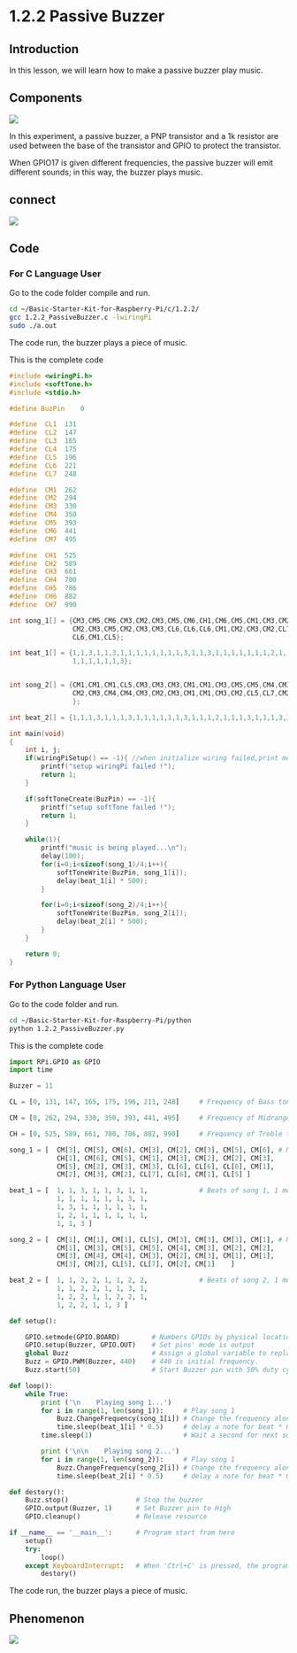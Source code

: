 
# 1.2.2 Passive Buzzer

## Introduction

In this lesson, we will learn how to make a passive buzzer play music.

## Components

![](./img/list/list_1.2.2.png)

In this experiment, a passive buzzer, a PNP transistor and a 1k resistor are used between the base of the transistor and GPIO to protect the transistor.

When GPIO17 is given different frequencies, the passive buzzer will emit different sounds; in this way, the buzzer plays music.


## connect

![](./img/connect/1.2.2.png)

## Code

### For C Language User

Go to the code folder compile and run.

```sh
cd ~/Basic-Starter-Kit-for-Raspberry-Pi/c/1.2.2/
gcc 1.2.2_PassiveBuzzer.c -lwiringPi
sudo ./a.out
```

The code run, the buzzer plays a piece of music.

This is the complete code

```c
#include <wiringPi.h>
#include <softTone.h>
#include <stdio.h>

#define BuzPin    0

#define  CL1  131
#define  CL2  147
#define  CL3  165
#define  CL4  175
#define  CL5  196
#define  CL6  221
#define  CL7  248

#define  CM1  262
#define  CM2  294
#define  CM3  330
#define  CM4  350
#define  CM5  393
#define  CM6  441
#define  CM7  495

#define  CH1  525
#define  CH2  589
#define  CH3  661
#define  CH4  700
#define  CH5  786
#define  CH6  882
#define  CH7  990

int song_1[] = {CM3,CM5,CM6,CM3,CM2,CM3,CM5,CM6,CH1,CM6,CM5,CM1,CM3,CM2,
                CM2,CM3,CM5,CM2,CM3,CM3,CL6,CL6,CL6,CM1,CM2,CM3,CM2,CL7,
                CL6,CM1,CL5};

int beat_1[] = {1,1,3,1,1,3,1,1,1,1,1,1,1,1,3,1,1,3,1,1,1,1,1,1,1,2,1,1,
                1,1,1,1,1,1,3};


int song_2[] = {CM1,CM1,CM1,CL5,CM3,CM3,CM3,CM1,CM1,CM3,CM5,CM5,CM4,CM3,CM2,
                CM2,CM3,CM4,CM4,CM3,CM2,CM3,CM1,CM1,CM3,CM2,CL5,CL7,CM2,CM1
                };

int beat_2[] = {1,1,1,3,1,1,1,3,1,1,1,1,1,1,3,1,1,1,2,1,1,1,3,1,1,1,3,3,2,3};

int main(void)
{
    int i, j;
    if(wiringPiSetup() == -1){ //when initialize wiring failed,print message to screen
        printf("setup wiringPi failed !");
        return 1;
    }

    if(softToneCreate(BuzPin) == -1){
        printf("setup softTone failed !");
        return 1;
    }

    while(1){
        printf("music is being played...\n");
        delay(100);
        for(i=0;i<sizeof(song_1)/4;i++){
            softToneWrite(BuzPin, song_1[i]);
            delay(beat_1[i] * 500);
        }

        for(i=0;i<sizeof(song_2)/4;i++){
            softToneWrite(BuzPin, song_2[i]);
            delay(beat_2[i] * 500);
        }
    }

    return 0;
}
```

### For  Python  Language User

Go to the code folder and run.

```sh
cd ~/Basic-Starter-Kit-for-Raspberry-Pi/python
python 1.2.2_PassiveBuzzer.py
```

This is the complete code

```python
import RPi.GPIO as GPIO
import time

Buzzer = 11

CL = [0, 131, 147, 165, 175, 196, 211, 248]		# Frequency of Bass tone in C major

CM = [0, 262, 294, 330, 350, 393, 441, 495]		# Frequency of Midrange tone in C major

CH = [0, 525, 589, 661, 700, 786, 882, 990]		# Frequency of Treble tone in C major

song_1 = [	CM[3], CM[5], CM[6], CM[3], CM[2], CM[3], CM[5], CM[6], # Notes of song1
			CH[1], CM[6], CM[5], CM[1], CM[3], CM[2], CM[2], CM[3], 
			CM[5], CM[2], CM[3], CM[3], CL[6], CL[6], CL[6], CM[1],
			CM[2], CM[3], CM[2], CL[7], CL[6], CM[1], CL[5]	]

beat_1 = [	1, 1, 3, 1, 1, 3, 1, 1, 			# Beats of song 1, 1 means 1/8 beat
			1, 1, 1, 1, 1, 1, 3, 1, 
			1, 3, 1, 1, 1, 1, 1, 1, 
			1, 2, 1, 1, 1, 1, 1, 1, 
			1, 1, 3	]

song_2 = [	CM[1], CM[1], CM[1], CL[5], CM[3], CM[3], CM[3], CM[1], # Notes of song2
			CM[1], CM[3], CM[5], CM[5], CM[4], CM[3], CM[2], CM[2], 
			CM[3], CM[4], CM[4], CM[3], CM[2], CM[3], CM[1], CM[1], 
			CM[3], CM[2], CL[5], CL[7], CM[2], CM[1]	]

beat_2 = [	1, 1, 2, 2, 1, 1, 2, 2, 			# Beats of song 2, 1 means 1/8 beat
			1, 1, 2, 2, 1, 1, 3, 1, 
			1, 2, 2, 1, 1, 2, 2, 1, 
			1, 2, 2, 1, 1, 3 ]

def setup():

	GPIO.setmode(GPIO.BOARD)		# Numbers GPIOs by physical location
	GPIO.setup(Buzzer, GPIO.OUT)	# Set pins' mode is output
	global Buzz						# Assign a global variable to replace GPIO.PWM 
	Buzz = GPIO.PWM(Buzzer, 440)	# 440 is initial frequency.
	Buzz.start(50)					# Start Buzzer pin with 50% duty cycle

def loop():
	while True:
		print ('\n    Playing song 1...')
		for i in range(1, len(song_1)):		# Play song 1
			Buzz.ChangeFrequency(song_1[i])	# Change the frequency along the song note
			time.sleep(beat_1[i] * 0.5)		# delay a note for beat * 0.5s
		time.sleep(1)						# Wait a second for next song.

		print ('\n\n    Playing song 2...')
		for i in range(1, len(song_2)):     # Play song 1
			Buzz.ChangeFrequency(song_2[i]) # Change the frequency along the song note
			time.sleep(beat_2[i] * 0.5)     # delay a note for beat * 0.5s

def destory():
	Buzz.stop()                 # Stop the buzzer
	GPIO.output(Buzzer, 1)      # Set Buzzer pin to High
	GPIO.cleanup()				# Release resource

if __name__ == '__main__':		# Program start from here
	setup()
	try:
		loop()
	except KeyboardInterrupt:  	# When 'Ctrl+C' is pressed, the program destroy() will be executed.
		destory()
```

The code run, the buzzer plays a piece of music.

## Phenomenon

![](./img/phenomenon/122.jpg)
